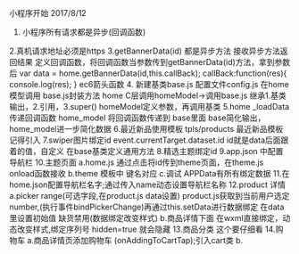 小程序开始  2017/8/12
1. 小程序所有请求都是异步(回调函数)

2.真机请求地址必须是https
3.getBannerData(id) 都是异步方法
  接收异步方法返回结果
  定义回调函数，将回调函数当参数传到getBannerData(id)方法，拿到参数后
  var data = home.getBannerData(id,this.callBack);
  callBack:function(res){
    console.log(res);
  }
  ec6箭头函数
4. 新建基类base.js
   配置文件config.js
   在home模型调用 base.js封装方法
   home C层调用homeModel->调用base.js
   继承1.基类输出，2.引用，3.super()
   homeModel定义参数，再调用基类
5.home  _loadData  传递回调函数
  home_model 将回调函数传递到 base里面
  base简化输出，home_model进一步简化数据
6.最近新品使用模板
  tpls/products 最近新品模板  记得引入
7.swiper图片绑定id
  event.currentTarget.dataset.id  id就是data后面跟着的值，自定义
  在base基类定义通用方法
8.精选主题绑定id
9.app.json 中配置导航栏
10.主题页面
  a.home.js 通过点击将id传到theme页面，在theme.js onload函数接收
  b.theme 模板中 键名对应 <block wx:for="{{productsData}}">
  c.调试 APPData有所有绑定数据
11.在home.json配置导航栏名字;通过传入name动态设置导航栏名称
12.product 详情
  a.picker range(可选字段,在product.js data设置)
    product.js获取到当前用户选定number,(执行事件bindPickerChange)再通过this.setData进行数据绑定
    在data里设置初始值
    缺货禁用(数据绑定改变样式)
  b.商品详情下面 在wxml直接绑定，动态改变样式,绑定序列号
    hidden=true 就会隐藏
13.商品分类
    这个要仔细看
14.购物车
  a.商品详情页添加购物车  (onAddingToCartTap);引入cart类
  b.